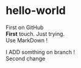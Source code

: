 # hello-world
First on GitHub  
**First** touch. Just trying.  
Use MarkDown !
  
I ADD somthing on branch !  
Second change
